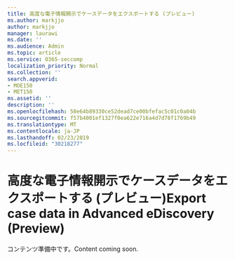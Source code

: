 ```yaml
---
title: 高度な電子情報開示でケースデータをエクスポートする (プレビュー)
ms.author: markjjo
author: markjjo
manager: laurawi
ms.date: ''
ms.audience: Admin
ms.topic: article
ms.service: O365-seccomp
localization_priority: Normal
ms.collection: ''
search.appverid:
- MOE150
- MET150
ms.assetid: ''
description: ''
ms.openlocfilehash: 58e64b89330ce52dead7ce00bfefac5c01c0a04b
ms.sourcegitcommit: f57b4001ef1327f0ea622e716a4d7d78f1769b49
ms.translationtype: MT
ms.contentlocale: ja-JP
ms.lasthandoff: 02/23/2019
ms.locfileid: "30218277"
---
```

# <a name="export-case-data-in-advanced-ediscovery-preview"></a><span data-ttu-id="29af9-102">高度な電子情報開示でケースデータをエクスポートする (プレビュー)</span><span class="sxs-lookup"><span data-stu-id="29af9-102">Export case data in Advanced eDiscovery (Preview)</span></span>

<span data-ttu-id="29af9-103">コンテンツ準備中です。</span><span class="sxs-lookup"><span data-stu-id="29af9-103">Content coming soon.</span></span>